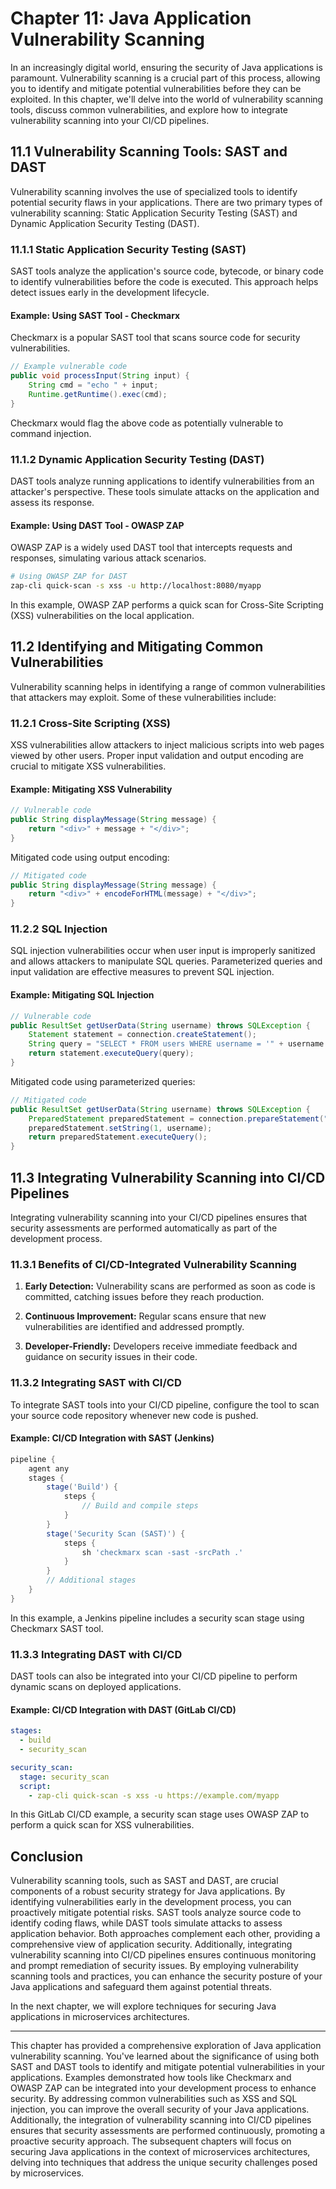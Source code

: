 # Chapter 11: Java Application Vulnerability Scanning

In an increasingly digital world, ensuring the security of Java applications is paramount. Vulnerability scanning is a crucial part of this process, allowing you to identify and mitigate potential vulnerabilities before they can be exploited. In this chapter, we'll delve into the world of vulnerability scanning tools, discuss common vulnerabilities, and explore how to integrate vulnerability scanning into your CI/CD pipelines.

## 11.1 Vulnerability Scanning Tools: SAST and DAST

Vulnerability scanning involves the use of specialized tools to identify potential security flaws in your applications. There are two primary types of vulnerability scanning: Static Application Security Testing (SAST) and Dynamic Application Security Testing (DAST).

### 11.1.1 Static Application Security Testing (SAST)

SAST tools analyze the application's source code, bytecode, or binary code to identify vulnerabilities before the code is executed. This approach helps detect issues early in the development lifecycle.

#### Example: Using SAST Tool - Checkmarx

Checkmarx is a popular SAST tool that scans source code for security vulnerabilities.

```java
// Example vulnerable code
public void processInput(String input) {
    String cmd = "echo " + input;
    Runtime.getRuntime().exec(cmd);
}
```

Checkmarx would flag the above code as potentially vulnerable to command injection.

### 11.1.2 Dynamic Application Security Testing (DAST)

DAST tools analyze running applications to identify vulnerabilities from an attacker's perspective. These tools simulate attacks on the application and assess its response.

#### Example: Using DAST Tool - OWASP ZAP

OWASP ZAP is a widely used DAST tool that intercepts requests and responses, simulating various attack scenarios.

```bash
# Using OWASP ZAP for DAST
zap-cli quick-scan -s xss -u http://localhost:8080/myapp
```

In this example, OWASP ZAP performs a quick scan for Cross-Site Scripting (XSS) vulnerabilities on the local application.

## 11.2 Identifying and Mitigating Common Vulnerabilities

Vulnerability scanning helps in identifying a range of common vulnerabilities that attackers may exploit. Some of these vulnerabilities include:

### 11.2.1 Cross-Site Scripting (XSS)

XSS vulnerabilities allow attackers to inject malicious scripts into web pages viewed by other users. Proper input validation and output encoding are crucial to mitigate XSS vulnerabilities.

#### Example: Mitigating XSS Vulnerability

```java
// Vulnerable code
public String displayMessage(String message) {
    return "<div>" + message + "</div>";
}
```

Mitigated code using output encoding:

```java
// Mitigated code
public String displayMessage(String message) {
    return "<div>" + encodeForHTML(message) + "</div>";
}
```

### 11.2.2 SQL Injection

SQL injection vulnerabilities occur when user input is improperly sanitized and allows attackers to manipulate SQL queries. Parameterized queries and input validation are effective measures to prevent SQL injection.

#### Example: Mitigating SQL Injection

```java
// Vulnerable code
public ResultSet getUserData(String username) throws SQLException {
    Statement statement = connection.createStatement();
    String query = "SELECT * FROM users WHERE username = '" + username + "'";
    return statement.executeQuery(query);
}
```

Mitigated code using parameterized queries:

```java
// Mitigated code
public ResultSet getUserData(String username) throws SQLException {
    PreparedStatement preparedStatement = connection.prepareStatement("SELECT * FROM users WHERE username = ?");
    preparedStatement.setString(1, username);
    return preparedStatement.executeQuery();
}
```

## 11.3 Integrating Vulnerability Scanning into CI/CD Pipelines

Integrating vulnerability scanning into your CI/CD pipelines ensures that security assessments are performed automatically as part of the development process.

### 11.3.1 Benefits of CI/CD-Integrated Vulnerability Scanning

1. **Early Detection:** Vulnerability scans are performed as soon as code is committed, catching issues before they reach production.
   
2. **Continuous Improvement:** Regular scans ensure that new vulnerabilities are identified and addressed promptly.
   
3. **Developer-Friendly:** Developers receive immediate feedback and guidance on security issues in their code.

### 11.3.2 Integrating SAST with CI/CD

To integrate SAST tools into your CI/CD pipeline, configure the tool to scan your source code repository whenever new code is pushed.

#### Example: CI/CD Integration with SAST (Jenkins)

```groovy
pipeline {
    agent any
    stages {
        stage('Build') {
            steps {
                // Build and compile steps
            }
        }
        stage('Security Scan (SAST)') {
            steps {
                sh 'checkmarx scan -sast -srcPath .'
            }
        }
        // Additional stages
    }
}
```

In this example, a Jenkins pipeline includes a security scan stage using Checkmarx SAST tool.

### 11.3.3 Integrating DAST with CI/CD

DAST tools can also be integrated into your CI/CD pipeline to perform dynamic scans on deployed applications.

#### Example: CI/CD Integration with DAST (GitLab CI/CD)

```yaml
stages:
  - build
  - security_scan

security_scan:
  stage: security_scan
  script:
    - zap-cli quick-scan -s xss -u https://example.com/myapp
```

In this GitLab CI/CD example, a security scan stage uses OWASP ZAP to perform a quick scan for XSS vulnerabilities.

## Conclusion

Vulnerability scanning tools, such as SAST and DAST, are crucial components of a robust security strategy for Java applications. By identifying vulnerabilities early in the development process, you can proactively mitigate potential risks. SAST tools analyze source code to identify coding flaws, while DAST tools simulate attacks to assess application behavior. Both approaches complement each other, providing a comprehensive view of application security. Additionally, integrating vulnerability scanning into CI/CD pipelines ensures continuous monitoring and prompt remediation of security issues. By employing vulnerability scanning tools and practices, you can enhance the security posture of your Java applications and safeguard them against potential threats.

In the next chapter, we will explore techniques for securing Java applications in microservices architectures.

---

This chapter has provided a comprehensive exploration of Java application vulnerability scanning. You've learned about the significance of using both SAST and DAST tools to identify and mitigate potential vulnerabilities in your applications. Examples demonstrated how tools like Checkmarx and OWASP ZAP can be integrated into your development process to enhance security. By addressing common vulnerabilities such as XSS and SQL injection, you can improve the overall security of your Java applications. Additionally, the integration of vulnerability scanning into CI/CD pipelines ensures that security assessments are performed continuously, promoting a proactive security approach. The subsequent chapters will focus on securing Java applications in the context of microservices architectures, delving into techniques that address the unique security challenges posed by microservices.